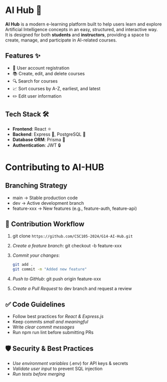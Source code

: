 # AI Hub 🚀

**AI Hub** is a modern e-learning platform built to help users learn and explore Artificial Intelligence concepts in an easy, structured, and interactive way.  
It is designed for both **students** and **instructors**, providing a space to create, manage, and participate in AI-related courses.

## Features ✨

- 📝 User account registration
- 📚 Create, edit, and delete courses
- 🔍 Search for courses
- 📈 Sort courses by A-Z, earliest, and latest
- ✏️ Edit user information

## Tech Stack 🛠️

- **Frontend**: React ⚛️
- **Backend**: Express 🚂, PostgreSQL 🐘
- **Database ORM**: Prisma 🌱
- **Authentication**: JWT 🔒

# Contributing to AI-HUB

## Branching Strategy

- main → Stable production code
- dev → Active development branch
- feature-xxx → New features (e.g., feature-auth, feature-api)

## 🔄 Contribution Workflow

1. git clone `https://github.com/CSC105-2024/G14-AI-Hub.git`
2. _Create a feature branch_: git checkout -b feature-xxx
3. _Commit your changes_:

   ```sh
   git add .
   git commit -m "Added new feature"
   ```

4. _Push to GitHub_: git push origin feature-xxx
5. _Create a Pull Request_ to dev branch and request a review

## ✅ Code Guidelines

- Follow best practices for _React & Express.js_
- Keep commits _small and meaningful_
- Write _clear commit messages_
- Run npm run lint before submitting PRs

## 🛡️ Security & Best Practices

- _Use environment variables_ (.env) for API keys & secrets
- _Validate user input_ to prevent SQL injection
- _Run tests before merging_
